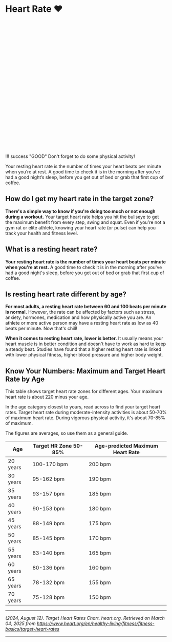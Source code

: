 # Heart Rate ❤️

<div id="heart-rate-chart" style="width: 100%; height: 400px;"></div>

!!! success "GOOD"
    Don't forget to do some physical activity!

Your resting heart rate is the number of times your heart beats per minute when you’re at rest. A good time to check it is in the morning after you’ve had a good night’s sleep, before you get out of bed or grab that first cup of coffee.

## How do I get my heart rate in the target zone?

**There's a simple way to know if you're doing too much or not enough
during a workout.** Your target heart rate helps you hit the bullseye to
get the maximum benefit from every step, swing and squat. Even if you're
not a gym rat or elite athlete, knowing your heart rate (or pulse) can
help you track your health and fitness level.

## What is a resting heart rate?

**Your resting heart rate is the number of times your heart beats per
minute when you're at rest.** A good time to check it is in the morning
after you've had a good night's sleep, before you get out of bed or grab
that first cup of coffee.

## Is resting heart rate different by age?

**For most adults, a resting heart rate between 60 and 100 beats per
minute is normal.** However, the rate can be affected by factors such as
stress, anxiety, hormones, medication and how physically active you are.
An athlete or more active person may have a resting heart rate as low as
40 beats per minute. Now that's chill! 

**When it comes to resting heart rate, lower is better.** It usually
means your heart muscle is in better condition and doesn't have to work
as hard to keep a steady beat. Studies have found that a higher resting
heart rate is linked with lower physical fitness, higher blood pressure
and higher body weight. 

## Know Your Numbers: Maximum and Target Heart Rate by Age

This table shows target heart rate zones for different ages. Your
maximum heart rate is about 220 minus your age. 

In the age category closest to yours, read across to find your target
heart rates. Target heart rate during moderate-intensity activities is
about 50-70% of maximum heart rate. During vigorous physical activity,
it's about 70-85% of maximum. 

The figures are averages, so use them as a general guide.    
  
| Age       | Target HR Zone 50-85%  | Age-predicted Maximum Heart Rate |
| --------- | ------------ | ------- |
| 20 years  | 100-170 bpm  | 200 bpm |
| 30 years  | 95-162 bpm   | 190 bpm |
| 35 years  | 93-157 bpm   | 185 bpm |
| 40 years  | 90-153 bpm   | 180 bpm |
| 45 years  | 88-149 bpm   | 175 bpm |
| 50 years  | 85-145 bpm   | 170 bpm |
| 55 years  | 83-140 bpm   | 165 bpm |
| 60 years  | 80-136 bpm   | 160 bpm |
| 65 years  | 78-132 bpm   | 155 bpm |
| 70 years  | 75-128 bpm   | 150 bpm |

---

*(2024, August 12). Target Heart Rates Chart. heart.org. Retrieved on March 04, 2025 from https://www.heart.org/en/healthy-living/fitness/fitness-basics/target-heart-rates*

---
